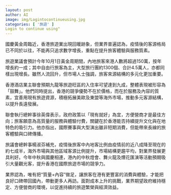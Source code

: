 ```yaml
---
layout: post
author: AI
image: img/Logintocontinueusing.jpg
categories: [ '旅遊' ]
Login to continue using"
---
```

國慶黃金周臨近，香港旅遊業出現回暖跡象，但業界普遍認為，疫情後的客源格局已不同於以往，不能再只追求數字增長，重點在提升旅客體驗與服務質素。

旅遊業議會預計今年10月1日黃金周期間，內地旅客來港人數將超過150萬，按年增長約一成；其中自由行旅客為主，大型旅行團約1300個、合計4.5萬人，亦都同樣出現增長。雖然人流回升，但市場人士強調，旅客來源結構的多元化更加重要。

香港酒店業主聯會預期九龍等旅遊旺區的入住率可望達到九成，整體表現被形容為「鼓舞」。他們同時提出，香港的競爭優勢不在於價格，而在於服務及內容的質素，宜善用現有旅遊資源，積極拓展美歐及東盟等海外市場，推動多元客源結構，以提升長遠發展。

聯會執行總幹事徐英偉表示，政府政策以「現有就好」為宜，方便營商才是最佳方向；旅客願意為高質量的服務與體驗付費，關鍵在於香港能否持續提升文化與在地特色的吸引力。他亦指出，國際賽事與大型演出雖非短期消費，但能帶來長線的旅客體驗與口碑傳播。

旅議會總幹事楊淑芬補充，疫情後旅客中內地客比例由疫情前的近八成降至現在的約七成半，海外市場與其他區域客源比例提升，市場結構更趨平均，對業界發展更具利好。今年中秋與國慶相連，港內的中秋燈會、舞火龍及煙花匯演等活動預期吸引大量觀光客，提升香港在國際旅遊市場的競爭力。

業界認為，唯有把“質量+內容”做足，讓旅客在港有更豐富的消費與體驗，才能把良好口碑帶回國內，帶動更多人再訪。面對成本上升的挑戰，業界期望政府維持穩定、方便營商的環境，以促進持續的旅遊繁榮與經濟效益。